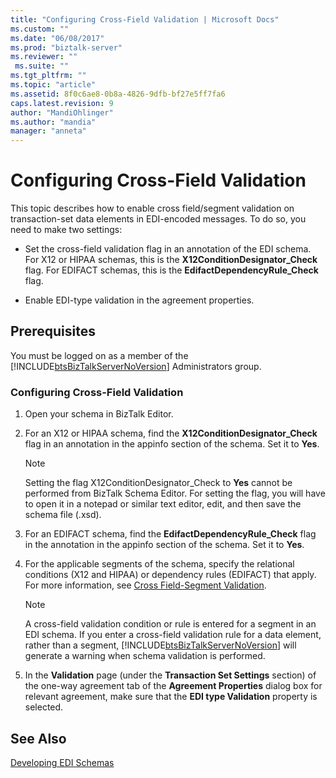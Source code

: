 ```yaml
---
title: "Configuring Cross-Field Validation | Microsoft Docs"
ms.custom: ""
ms.date: "06/08/2017"
ms.prod: "biztalk-server"
ms.reviewer: ""
 ms.suite: ""
ms.tgt_pltfrm: ""
ms.topic: "article"
ms.assetid: 8f0c6ae8-0b8a-4826-9dfb-bf27e5ff7fa6
caps.latest.revision: 9
author: "MandiOhlinger"
ms.author: "mandia"
manager: "anneta"
---
```

# Configuring Cross-Field Validation
This topic describes how to enable cross field/segment validation on transaction-set data elements in EDI-encoded messages. To do so, you need to make two settings:  
  
-   Set the cross-field validation flag in an annotation of the EDI schema. For X12 or HIPAA schemas, this is the **X12ConditionDesignator_Check** flag. For EDIFACT schemas, this is the **EdifactDependencyRule_Check** flag.  
  
-   Enable EDI-type validation in the agreement properties.  
  
## Prerequisites  
 You must be logged on as a member of the [!INCLUDE[btsBizTalkServerNoVersion](../includes/btsbiztalkservernoversion-md.md)] Administrators group.  
  
### Configuring Cross-Field Validation  
  
1.  Open your schema in BizTalk Editor.  
  
2.  For an X12 or HIPAA schema, find the **X12ConditionDesignator_Check** flag in an annotation in the appinfo section of the schema. Set it to **Yes**.  
  
    > [!NOTE]
    >  Setting the flag X12ConditionDesignator_Check to **Yes** cannot be performed from BizTalk Schema Editor. For setting the flag, you will have to open it in a notepad or similar text editor, edit, and then save the schema file (.xsd).  
  
3.  For an EDIFACT schema, find the **EdifactDependencyRule_Check** flag in the annotation in the appinfo section of the schema. Set it to **Yes**.  
  
4.  For the applicable segments of the schema, specify the relational conditions (X12 and HIPAA) or dependency rules (EDIFACT) that apply. For more information, see [Cross Field-Segment Validation](../core/cross-field-segment-validation.md).  
  
    > [!NOTE]
    >  A cross-field validation condition or rule is entered for a segment in an EDI schema. If you enter a cross-field validation rule for a data element, rather than a segment, [!INCLUDE[btsBizTalkServerNoVersion](../includes/btsbiztalkservernoversion-md.md)] will generate a warning when schema validation is performed.  
  
5.  In the **Validation** page (under the **Transaction Set Settings** section) of the one-way agreement tab of the **Agreement Properties** dialog box for relevant agreement, make sure that the **EDI type Validation** property is selected.  
  
## See Also  
 [Developing EDI Schemas](../core/developing-edi-schemas.md)